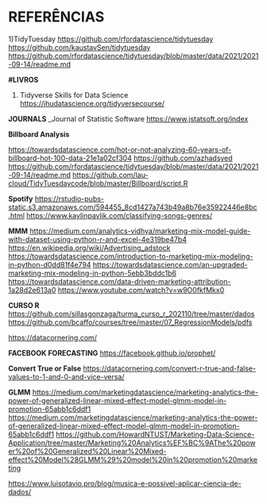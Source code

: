 # REFERÊNCIAS

1)TidyTuesday
  https://github.com/rfordatascience/tidytuesday
  https://github.com/kaustavSen/tidytuesday
  https://github.com/rfordatascience/tidytuesday/blob/master/data/2021/2021-09-14/readme.md
  
  


**#LIVROS**

1) Tidyverse Skills for Data Science
https://jhudatascience.org/tidyversecourse/

**JOURNALS**
_Journal of Statistic Software
https://www.jstatsoft.org/index

**Billboard Analysis**

https://towardsdatascience.com/hot-or-not-analyzing-60-years-of-billboard-hot-100-data-21e1a02cf304
https://github.com/azhadsyed
https://github.com/rfordatascience/tidytuesday/blob/master/data/2021/2021-09-14/readme.md
https://github.com/lau-cloud/TidyTuesdaycode/blob/master/Billboard/script.R


**Spotify**
https://rstudio-pubs-static.s3.amazonaws.com/594455_8cd1427a743b49a8b76e35922446e8bc.html
https://www.kaylinpavlik.com/classifying-songs-genres/


**MMM**
https://medium.com/analytics-vidhya/marketing-mix-model-guide-with-dataset-using-python-r-and-excel-4e319be47b4
https://en.wikipedia.org/wiki/Advertising_adstock
https://towardsdatascience.com/introduction-to-marketing-mix-modeling-in-python-d0dd81f4e794
https://towardsdatascience.com/an-upgraded-marketing-mix-modeling-in-python-5ebb3bddc1b6
https://towardsdatascience.com/data-driven-marketing-attribution-1a28d2e613a0
https://www.youtube.com/watch?v=w9O0fkfMkx0

**CURSO R**
https://github.com/sillasgonzaga/turma_curso_r_202110/tree/master/dados
https://github.com/bcaffo/courses/tree/master/07_RegressionModels/pdfs


https://datacornering.com/

**FACEBOOK FORECASTING**
https://facebook.github.io/prophet/


**Convert True or False**
https://datacornering.com/convert-r-true-and-false-values-to-1-and-0-and-vice-versa/


**GLMM**
https://medium.com/marketingdatascience/marketing-analytics-the-power-of-generalized-linear-mixed-effect-model-glmm-model-in-promotion-65abb1c6ddf1
https://medium.com/marketingdatascience/marketing-analytics-the-power-of-generalized-linear-mixed-effect-model-glmm-model-in-promotion-65abb1c6ddf1
https://github.com/HowardNTUST/Marketing-Data-Science-Application/tree/master/Marketing%20Analytics%EF%BC%9AThe%20power%20of%20Generalized%20Linear%20Mixed-effect%20Model%28GLMM%29%20model%20in%20promotion%20marketing


https://www.luisotavio.pro/blog/musica-e-possivel-aplicar-ciencia-de-dados/
